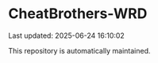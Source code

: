 # CheatBrothers-WRD

Last updated: 2025-06-24 16:10:02

This repository is automatically maintained.
